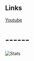 ## Links
[Youtube](https://youtube.com/@zephyrthrone?si=ZwNJD97wLIbLHyPy)
# ------
![Stats](https://github-readme-stats.vercel.app/api?username=ZephyrThrone&theme=prussian&show_icons=true)

<!--
**ZephyrThrone/ZephyrThrone** is a ✨ _special_ ✨ repository because its `README.md` (this file) appears on your GitHub profile.

Here are some ideas to get you started:

- 🔭 I’m currently working on ...
- 🌱 I’m currently learning ...
- 👯 I’m looking to collaborate on ...
- 🤔 I’m looking for help with ...
- 💬 Ask me about ...
- 📫 How to reach me: ...
- 😄 Pronouns: ...
- ⚡ Fun fact: ...
-->
